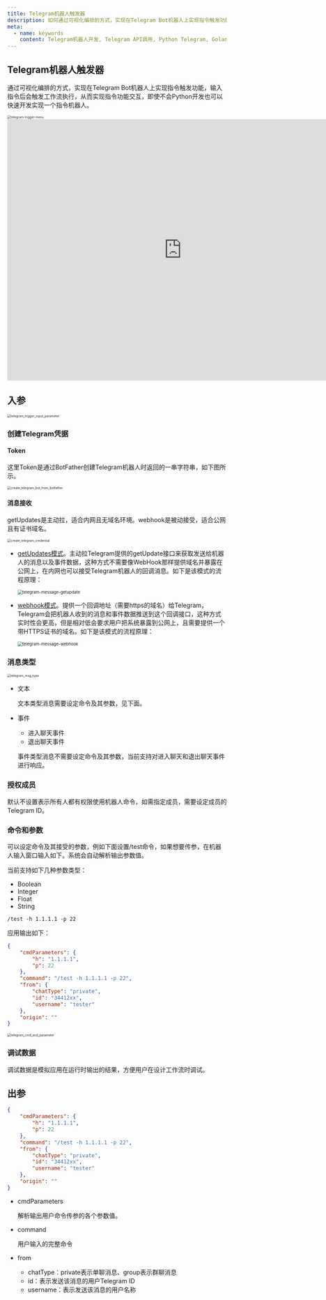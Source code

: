 ```yaml
---
title: Telegram机器人触发器
description: 如何通过可视化编排的方式，实现在Telegram Bot机器人上实现指令触发功能，输入指令后会触发工作流执行。
meta:
  - name: keywords
    content: Telegram机器人开发, Telegram API调用, Python Telegram, Golang Telegram, Telegram Github, Telegram Bot机器人, 低代码, AI工作流, 流程引擎
---
```


## Telegram机器人触发器

通过可视化编排的方式，实现在Telegram Bot机器人上实现指令触发功能，输入指令后会触发工作流执行，从而实现指令功能交互，即使不会Python开发也可以快速开发实现一个指令机器人。

<img src="./img/telegram-trigger-menu.png" alt="telegram-trigger-menu" title="Telegram机器人触发器" style="zoom:50%;" />

<iframe 
    width="800" 
    height="600" 
    src="https://www.youtube.com/embed/3rH2ahw9SYk"  frameborder="0" 
    allow="accelerometer; autoplay; encrypted-media; gyroscope; picture-in-picture" 
    allowfullscreen>
</iframe>



## 入参

<img src="./img/telegram_trigger_input_parameter.png" alt="telegram_trigger_input_parameter" title="Telegram机器人触发器配置" style="zoom:50%;" />





### 创建Telegram凭据

#### Token

这里Token是通过BotFather创建Telegram机器人时返回的一串字符串，如下图所示。

<img src="./img/create_telegram_bot_from_botfather.png" alt="create_telegram_bot_from_botfather" title="BotFather创建telegram凭据" style="zoom:50%;" />

#### 消息接收

getUpdates是主动拉，适合内网且无域名环境。webhook是被动接受，适合公网且有证书域名。

<img src="./img/create_telegram_credential.png" alt="create_telegram_credential" title="getUpdates模式" style="zoom:50%;" />

- [getUpdates模式](https://core.telegram.org/bots/api#getupdates)。主动拉Telegram提供的getUpdate接口来获取发送给机器人的消息以及事件数据，这种方式不需要像WebHook那样提供域名并暴露在公网上，在内网也可以接受Telegram机器人的回调消息。如下是该模式的流程原理：

  <img src="./img/telegram-message-getupdate.png" alt="telegram-message-getupdate" title="getUpdates模式说明" style="zoom:67%;" />

- [webhook模式](https://core.telegram.org/bots/api#setwebhook)。提供一个回调地址（需要https的域名）给Telegram，Telegram会把机器人收到的消息和事件数据推送到这个回调接口，这种方式实时性会更高，但是相对低会要求用户把系统暴露到公网上，且需要提供一个带HTTPS证书的域名。如下是该模式的流程原理：

  <img src="./img/telegram-message-webhook.png" alt="telegram-message-webhook" title="webhook模式说明" style="zoom:67%;" />



### 消息类型

<img src="./img/telegram_msg_type.png" alt="telegram_msg_type" title="telegram消息类型" style="zoom:50%;" />

- 文本

  文本类型消息需要设定命令及其参数，见下面。

- 事件
  - 进入聊天事件
  - 退出聊天事件
  
  事件类型消息不需要设定命令及其参数，当前支持对进入聊天和退出聊天事件进行响应。
  
  


### 授权成员

默认不设置表示所有人都有权限使用机器人命令，如需指定成员，需要设定成员的Telegram ID。



### 命令和参数

可以设定命令及其接受的参数，例如下面设置/test命令，如果想要传参，在机器人输入窗口输入如下。系统会自动解析输出参数值。

当前支持如下几种参数类型：

- Boolean
- Integer
- Float
- String

```
/test -h 1.1.1.1 -p 22
```

应用输出如下：

```json
{
    "cmdParameters": {
        "h": "1.1.1.1",
        "p": 22
    },
    "command": "/test -h 1.1.1.1 -p 22",
    "from": {
        "chatType": "private",
        "id": "34412xx",
        "username": "tester"
    },
    "origin": ""
}
```

<img src="./img/telegram_cmd_and_parameter.png" alt="telegram_cmd_and_parameter" title="telegram bot命令设置" style="zoom:50%;" />



### 调试数据

调试数据是模拟应用在运行时输出的结果，方便用户在设计工作流时调试。



## 出参

```json
{
    "cmdParameters": {
        "h": "1.1.1.1",
        "p": 22
    },
    "command": "/test -h 1.1.1.1 -p 22",
    "from": {
        "chatType": "private",
        "id": "34412xx",
        "username": "tester"
    },
    "origin": ""
}
```

- cmdParameters

  解析输出用户命令传参的各个参数值。

- command

  用户输入的完整命令

- from

  - chatType：private表示单聊消息、group表示群聊消息
  - id：表示发送该消息的用户Telegram ID
  - username：表示发送该消息的用户名称

